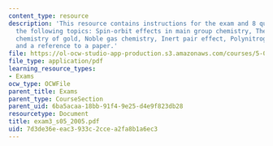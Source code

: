 ```yaml
---
content_type: resource
description: 'This resource contains instructions for the exam and 8 questions on
  the following topics: Spin-orbit effects in main group chemistry, The remarkable
  chemistry of gold, Noble gas chemistry, Inert pair effect, Polynitrogen compounds,
  and a reference to a paper.'
file: https://ol-ocw-studio-app-production.s3.amazonaws.com/courses/5-05-principles-of-inorganic-chemistry-iii-spring-2005/7d3de36eeac3933c2ccea2fa8b1a6ec3_exam3_s05_2005.pdf
file_type: application/pdf
learning_resource_types:
- Exams
ocw_type: OCWFile
parent_title: Exams
parent_type: CourseSection
parent_uid: 6ba5acaa-18bb-91f4-9e25-d4e9f823db28
resourcetype: Document
title: exam3_s05_2005.pdf
uid: 7d3de36e-eac3-933c-2cce-a2fa8b1a6ec3
---
```

